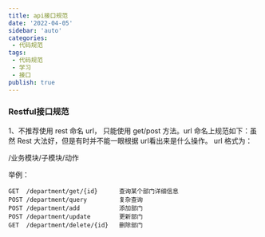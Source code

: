 ```yaml
---
title: api接口规范
date: '2022-04-05'
sidebar: 'auto'
categories:
 - 代码规范
tags:
 - 代码规范
 - 学习
 - 接口
publish: true
---
```



### Restful接口规范
1、不推荐使用 rest 命名 url， 只能使用 get/post 方法。url 命名上规范如下：虽然 Rest 大法好，但是有时并不能一眼根据 url看出来是什么操作。
url 格式为： 

/业务模块/子模块/动作

举例：
```
GET  /department/get/{id}      查询某个部门详细信息
POST /department/query         复杂查询
POST /department/add           添加部门
POST /department/update        更新部门
GET  /department/delete/{id}   删除部门
```
